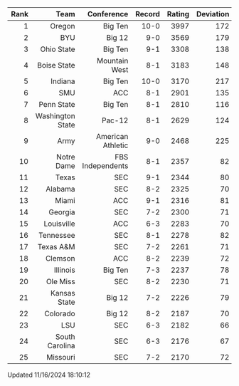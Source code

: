 | Rank  | Team                 | Conference           | Record   | Rating | Deviation |
| ---:  | ---:                 | ---:                 | ---:     | ---:   | ---:      |
| 1     | Oregon               | Big Ten              | 10-0     | 3997   | 172       |
| 2     | BYU                  | Big 12               | 9-0      | 3569   | 179       |
| 3     | Ohio State           | Big Ten              | 9-1      | 3308   | 138       |
| 4     | Boise State          | Mountain West        | 8-1      | 3183   | 148       |
| 5     | Indiana              | Big Ten              | 10-0     | 3170   | 217       |
| 6     | SMU                  | ACC                  | 8-1      | 2901   | 135       |
| 7     | Penn State           | Big Ten              | 8-1      | 2810   | 116       |
| 8     | Washington State     | Pac-12               | 8-1      | 2629   | 124       |
| 9     | Army                 | American Athletic    | 9-0      | 2468   | 225       |
| 10    | Notre Dame           | FBS Independents     | 8-1      | 2357   | 82        |
| 11    | Texas                | SEC                  | 9-1      | 2344   | 80        |
| 12    | Alabama              | SEC                  | 8-2      | 2325   | 70        |
| 13    | Miami                | ACC                  | 9-1      | 2316   | 81        |
| 14    | Georgia              | SEC                  | 7-2      | 2300   | 71        |
| 15    | Louisville           | ACC                  | 6-3      | 2283   | 70        |
| 16    | Tennessee            | SEC                  | 8-1      | 2278   | 82        |
| 17    | Texas A&M            | SEC                  | 7-2      | 2261   | 71        |
| 18    | Clemson              | ACC                  | 8-2      | 2239   | 72        |
| 19    | Illinois             | Big Ten              | 7-3      | 2237   | 78        |
| 20    | Ole Miss             | SEC                  | 8-2      | 2230   | 71        |
| 21    | Kansas State         | Big 12               | 7-2      | 2226   | 79        |
| 22    | Colorado             | Big 12               | 8-2      | 2187   | 70        |
| 23    | LSU                  | SEC                  | 6-3      | 2182   | 66        |
| 24    | South Carolina       | SEC                  | 6-3      | 2176   | 67        |
| 25    | Missouri             | SEC                  | 7-2      | 2170   | 72        |

Updated 11/16/2024 18:10:12
